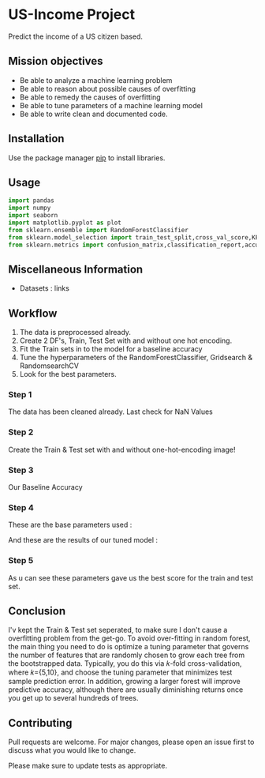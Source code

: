 # US-Income Project

Predict the income of a US citizen based.

## Mission objectives

- Be able to analyze a machine learning problem
- Be able to reason about possible causes of overfitting
- Be able to remedy the causes of overfitting
- Be able to tune parameters of a machine learning model
- Be able to write clean and documented code.

## Installation

Use the package manager [pip](https://pip.pypa.io/en/stable/) to install libraries.

## Usage

```python
import pandas
import numpy
import seaborn
import matplotlib.pyplot as plot
from sklearn.ensemble import RandomForestClassifier
from sklearn.model_selection import train_test_split,cross_val_score,KFold,GridSearchCV,RandomizedSearchCV
from sklearn.metrics import confusion_matrix,classification_report,accuracy_score
```

## Miscellaneous Information
- Datasets : links

## Workflow
1. The data is preprocessed already.
2. Create 2 DF's, Train, Test Set with and without one hot encoding.
3. Fit the Train sets in to the model for a baseline accuracy
4. Tune the hyperparameters of the RandomForestClassifier, Gridsearch & RandomsearchCV
5. Look for the best parameters.

### Step 1
The data has been cleaned already. Last check for NaN Values

### Step 2
Create the Train & Test set with and without one-hot-encoding
image!

### Step 3
Our Baseline Accuracy

### Step 4
These are the base parameters used :

And these are the results of our tuned model :

### Step 5
As u can see these parameters gave us the best score for the train and test set.


## Conclusion
I'v kept the Train & Test set seperated, to make sure I don't cause a overfitting problem from the get-go. To avoid over-fitting in random forest, the main thing you need to do is optimize a tuning parameter that governs the number of features that are randomly chosen to grow each tree from the bootstrapped data. Typically, you do this via 𝑘-fold cross-validation, where 𝑘={5,10}, and choose the tuning parameter that minimizes test sample prediction error. In addition, growing a larger forest will improve predictive accuracy, although there are usually diminishing returns once you get up to several hundreds of trees. 


## Contributing
Pull requests are welcome. For major changes, please open an issue first to discuss what you would like to change.

Please make sure to update tests as appropriate.
